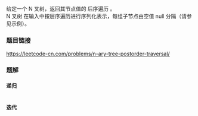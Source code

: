给定一个 N 叉树，返回其节点值的 后序遍历 。  
N 叉树 在输入中按层序遍历进行序列化表示，每组子节点由空值 null 分隔（请参见示例）。
### 题目链接
https://leetcode-cn.com/problems/n-ary-tree-postorder-traversal/  
### 题解
#### 递归
```js

```
#### 迭代
```js
```